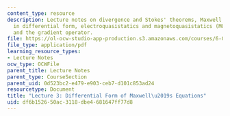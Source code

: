 ```yaml
---
content_type: resource
description: Lecture notes on divergence and Stokes' theorems, Maxwell's equations
  in differential form, electroquasistatics and magnetoquasistatics (MQS), and potential
  and the gradient operator.
file: https://ol-ocw-studio-app-production.s3.amazonaws.com/courses/6-013-electromagnetics-and-applications-fall-2005/df6b152650ac3118dbe4681647ff77d8_lec3.pdf
file_type: application/pdf
learning_resource_types:
- Lecture Notes
ocw_type: OCWFile
parent_title: Lecture Notes
parent_type: CourseSection
parent_uid: 0d523bc2-e479-e903-ceb7-d101c853ad24
resourcetype: Document
title: "Lecture 3: Differential Form of Maxwell\u2019s Equations"
uid: df6b1526-50ac-3118-dbe4-681647ff77d8
---
```

